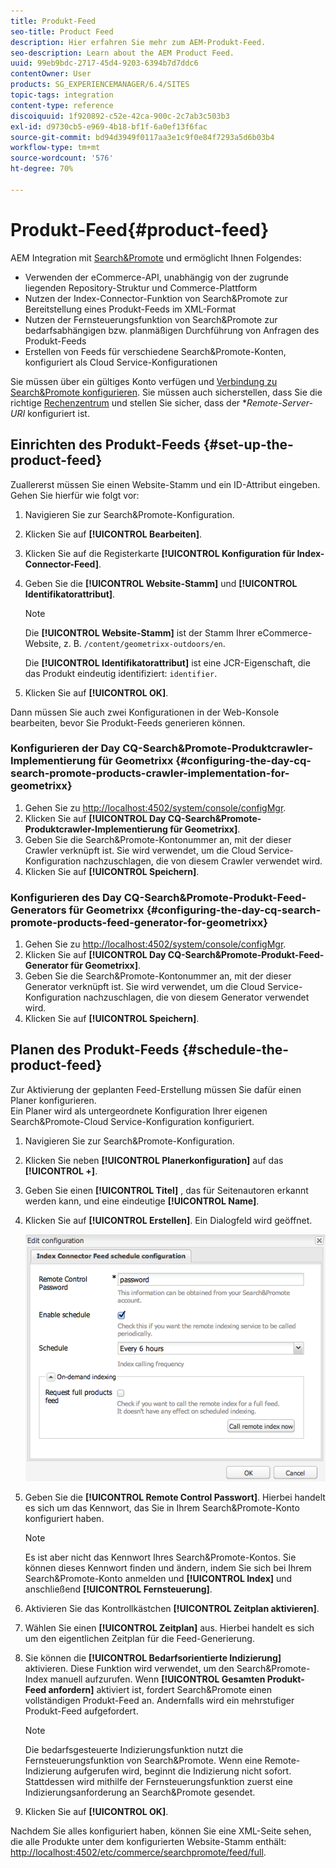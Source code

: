 ```yaml
---
title: Produkt-Feed
seo-title: Product Feed
description: Hier erfahren Sie mehr zum AEM-Produkt-Feed.
seo-description: Learn about the AEM Product Feed.
uuid: 99eb9bdc-2717-45d4-9203-6394b7d7ddc6
contentOwner: User
products: SG_EXPERIENCEMANAGER/6.4/SITES
topic-tags: integration
content-type: reference
discoiquuid: 1f920892-c52e-42ca-900c-2c7ab3c503b3
exl-id: d9730cb5-e969-4b18-bf1f-6a0ef13f6fac
source-git-commit: bd94d3949f0117aa3e1c9f0e84f7293a5d6b03b4
workflow-type: tm+mt
source-wordcount: '576'
ht-degree: 70%

---
```


# Produkt-Feed{#product-feed}

AEM Integration mit [Search&amp;Promote](https://www.adobe.com/solutions/testing-targeting/searchandpromote.html) und ermöglicht Ihnen Folgendes:

* Verwenden der eCommerce-API, unabhängig von der zugrunde liegenden Repository-Struktur und Commerce-Plattform
* Nutzen der Index-Connector-Funktion von Search&amp;Promote zur Bereitstellung eines Produkt-Feeds im XML-Format
* Nutzen der Fernsteuerungsfunktion von Search&amp;Promote zur bedarfsabhängigen bzw. planmäßigen Durchführung von Anfragen des Produkt-Feeds
* Erstellen von Feeds für verschiedene Search&amp;Promote-Konten, konfiguriert als Cloud Service-Konfigurationen

Sie müssen über ein gültiges Konto verfügen und [Verbindung zu Search&amp;Promote konfigurieren](/help/sites-administering/search-and-promote.md#configuring-the-connection-to-search-promote). Sie müssen auch sicherstellen, dass Sie die richtige [Rechenzentrum](/help/sites-administering/search-and-promote.md#configuring-the-data-center) und stellen Sie sicher, dass der **Remote-Server-URI* konfiguriert ist.

## Einrichten des Produkt-Feeds {#set-up-the-product-feed}

Zuallererst müssen Sie einen Website-Stamm und ein ID-Attribut eingeben. Gehen Sie hierfür wie folgt vor:

1. Navigieren Sie zur Search&amp;Promote-Konfiguration.
1. Klicken Sie auf **[!UICONTROL Bearbeiten]**.
1. Klicken Sie auf die Registerkarte **[!UICONTROL Konfiguration für Index-Connector-Feed]**.
1. Geben Sie die **[!UICONTROL Website-Stamm]** und **[!UICONTROL Identifikatorattribut]**.

   >[!NOTE]
   >
   >Die **[!UICONTROL Website-Stamm]** ist der Stamm Ihrer eCommerce-Website, z. B. `/content/geometrixx-outdoors/en`.
   >
   >Die **[!UICONTROL Identifikatorattribut]** ist eine JCR-Eigenschaft, die das Produkt eindeutig identifiziert: `identifier`.

1. Klicken Sie auf **[!UICONTROL OK]**.

Dann müssen Sie auch zwei Konfigurationen in der Web-Konsole bearbeiten, bevor Sie Produkt-Feeds generieren können.

### Konfigurieren der Day CQ-Search&amp;Promote-Produktcrawler-Implementierung für Geometrixx {#configuring-the-day-cq-search-promote-products-crawler-implementation-for-geometrixx}

1. Gehen Sie zu [http://localhost:4502/system/console/configMgr](http://localhost:4502/system/console/configMgr).
1. Klicken Sie auf **[!UICONTROL Day CQ-Search&amp;Promote-Produktcrawler-Implementierung für Geometrixx]**.
1. Geben Sie die Search&amp;Promote-Kontonummer an, mit der dieser Crawler verknüpft ist. Sie wird verwendet, um die Cloud Service-Konfiguration nachzuschlagen, die von diesem Crawler verwendet wird.
1. Klicken Sie auf **[!UICONTROL Speichern]**.

### Konfigurieren des Day CQ-Search&amp;Promote-Produkt-Feed-Generators für Geometrixx {#configuring-the-day-cq-search-promote-products-feed-generator-for-geometrixx}

1. Gehen Sie zu [http://localhost:4502/system/console/configMgr](http://localhost:4502/system/console/configMgr).
1. Klicken Sie auf **[!UICONTROL Day CQ-Search&amp;Promote-Produkt-Feed-Generator für Geometrixx]**.
1. Geben Sie die Search&amp;Promote-Kontonummer an, mit der dieser Generator verknüpft ist. Sie wird verwendet, um die Cloud Service-Konfiguration nachzuschlagen, die von diesem Generator verwendet wird.
1. Klicken Sie auf **[!UICONTROL Speichern]**.

## Planen des Produkt-Feeds {#schedule-the-product-feed}

Zur Aktivierung der geplanten Feed-Erstellung müssen Sie dafür einen Planer konfigurieren.\
Ein Planer wird als untergeordnete Konfiguration Ihrer eigenen Search&amp;Promote-Cloud Service-Konfiguration konfiguriert.

1. Navigieren Sie zur Search&amp;Promote-Konfiguration.
1. Klicken Sie neben **[!UICONTROL Planerkonfiguration]** auf das **[!UICONTROL +]**.
1. Geben Sie einen **[!UICONTROL Titel]** , das für Seitenautoren erkannt werden kann, und eine eindeutige **[!UICONTROL Name]**.
1. Klicken Sie auf **[!UICONTROL Erstellen]**. Ein Dialogfeld wird geöffnet.

   ![chlimage_1-108](assets/chlimage_1-108.png)

1. Geben Sie die **[!UICONTROL Remote Control Passwort]**. Hierbei handelt es sich um das Kennwort, das Sie in Ihrem Search&amp;Promote-Konto konfiguriert haben.

   >[!NOTE]
   >
   >Es ist aber nicht das Kennwort Ihres Search&amp;Promote-Kontos. Sie können dieses Kennwort finden und ändern, indem Sie sich bei Ihrem Search&amp;Promote-Konto anmelden und **[!UICONTROL Index]** und anschließend **[!UICONTROL Fernsteuerung]**.

1. Aktivieren Sie das Kontrollkästchen **[!UICONTROL Zeitplan aktivieren]**.
1. Wählen Sie einen **[!UICONTROL Zeitplan]** aus. Hierbei handelt es sich um den eigentlichen Zeitplan für die Feed-Generierung.
1. Sie können die **[!UICONTROL Bedarfsorientierte Indizierung]** aktivieren. Diese Funktion wird verwendet, um den Search&amp;Promote-Index manuell aufzurufen. Wenn **[!UICONTROL Gesamten Produkt-Feed anfordern]** aktiviert ist, fordert Search&amp;Promote einen vollständigen Produkt-Feed an. Andernfalls wird ein mehrstufiger Produkt-Feed aufgefordert.

   >[!NOTE]
   >
   >Die bedarfsgesteuerte Indizierungsfunktion nutzt die Fernsteuerungsfunktion von Search&amp;Promote. Wenn eine Remote-Indizierung aufgerufen wird, beginnt die Indizierung nicht sofort. Stattdessen wird mithilfe der Fernsteuerungsfunktion zuerst eine Indizierungsanforderung an Search&amp;Promote gesendet.

1. Klicken Sie auf **[!UICONTROL OK]**.

Nachdem Sie alles konfiguriert haben, können Sie eine XML-Seite sehen, die alle Produkte unter dem konfigurierten Website-Stamm enthält: [http://localhost:4502/etc/commerce/searchpromote/feed/full](http://localhost:4502/etc/commerce/searchpromote/feed/full).
